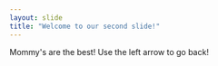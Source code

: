 ```yaml
---
layout: slide
title: "Welcome to our second slide!"
---
```

Mommy's are the best!
Use the left arrow to go back!
